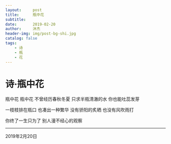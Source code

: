 ```yaml
---
layout:     post
title:      瓶中花
subtitle:
date:       2019-02-20
author:     沐杰
header-img: img/post-bg-shi.jpg
catalog: false
tags:
    - 诗
    - 瓶
    - 花
---
```

# 诗·瓶中花

瓶中花
瓶中花
不曾经历春秋冬夏
只求半瓶清澈的水
你也能吐蕊发芽

一枝枝排在瓶口
也凑出一种繁华
没有骄阳的炙晒
也没有风吹雨打

你终了一生只为了
别人漫不经心的观察

***

2019年2月20日
